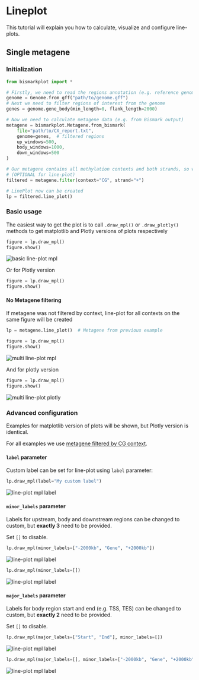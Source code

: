 # Lineplot

This tutorial will explain you how to calculate, visualize and configure line-plots.

## Single metagene

### Initialization

```python
from bismarkplot import *

# Firstly, we need to read the regions annotation (e.g. reference genome .gff)
genome = Genome.from_gff("path/to/genome.gff")
# Next we need to filter regions of interest from the genome
genes = genome.gene_body(min_length=0, flank_length=2000)

# Now we need to calculate metagene data (e.g. from Bismark output)
metagene = bismarkplot.Metagene.from_bismark(
    file="path/to/CX_report.txt",
    genome=genes,  # filtered regions
    up_windows=500,
    body_windows=1000,
    down_windows=500
)

# Our metagene contains all methylation contexts and both strands, so we need to filter it 
# (OPTIONAL for line-plot)
filtered = metagene.filter(context="CG", strand="+")

# LinePlot now can be created
lp = filtered.line_plot()
```

### Basic usage

The easiest way to get the plot is to call `.draw_mpl()` or `.draw_plotly()` methods to get matplotlib and Plotly
versions of plots respectively

```python
figure = lp.draw_mpl()
figure.show()
```

![basic line-plot mpl](../images/lineplot/lp_ara_mpl.png)

Or for Plotly version

```python
figure = lp.draw_mpl()
figure.show()
```

#### No Metagene filtering

If metagene was not filtered by context, line-plot for all contexts on the same figure will be created

```python
lp = metagene.line_plot()  # Metagene from previous example

figure = lp.draw_mpl()
figure.show()
```

![multi line-plot mpl](../images/lineplot/ara_multi_mpl.png)

And for plotly version

```python
figure = lp.draw_mpl()
figure.show()
```

![multi line-plot plotly](../images/lineplot/ara_multi_plotly.png)


### Advanced configuration

Examples for matplotlib version of plots will be shown, but Plotly version is identical.

For all examples we use [metagene filtered by CG context](#initialization).

#### `label` parameter

Custom label can be set for line-plot using `label` parameter:

```python
lp.draw_mpl(label="My custom label")
```

![line-plot mpl label](../images/lineplot/ara_custom_label.png)

#### `minor_labels` parameter

Labels for upstream, body and downstream regions can be changed to custom, but **exactly 3** need to be provided. 

Set ``[]`` to disable.


```python
lp.draw_mpl(minor_labels=["-2000kb", "Gene", "+2000kb"])
```

![line-plot mpl label](../images/lineplot/ara_minor_labels.png)

```python
lp.draw_mpl(minor_labels=[])
```

![line-plot mpl label](../images/lineplot/ara_NO_minor_labels.png)

#### `major_labels` parameter

Labels for body region start and end (e.g. TSS, TES) can be changed to custom, but **exactly 2** need to be provided. 

Set ``[]`` to disable.


```python
lp.draw_mpl(major_labels=["Start", "End"], minor_labels=[])
```

![line-plot mpl label](../images/lineplot/ara_major_labels.png)

```python
lp.draw_mpl(major_labels=[], minor_labels=["-2000kb", "Gene", "+2000kb"])
```

![line-plot mpl label](../images/lineplot/ara_NO_major_labels.png)